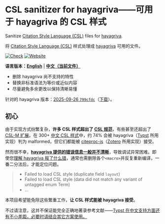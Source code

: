 # CSL sanitizer for hayagriva——可用于 hayagriva 的 CSL 样式

Sanitize [Citation Style Language (CSL)](https://citationstyles.org) files for [hayagriva](https://github.com/typst/hayagriva).

将 [Citation Style Language (CSL)](https://citationstyles.org) 样式处理成 [hayagriva](https://github.com/typst/hayagriva) 可用的文件。

[![Check](https://github.com/typst-doc-cn/csl-sanitizer/actions/workflows/check.yaml/badge.svg)](https://github.com/typst-doc-cn/csl-sanitizer/actions/workflows/check.yaml)
[![Website](https://img.shields.io/website?url=https%3A%2F%2Ftypst-doc-cn.github.io%2Fcsl-sanitizer%2F&label=Website)](https://typst-doc-cn.github.io/csl-sanitizer/)

**语言版本：[English](./README.en.md)** | **[中文（当前文件）](./README.md)**

<!-- included by main.py: start -->

- 删除 hayagriva 尚不支持的特性
- 替换非标准语法为等价或近似内容
- 尽量避免多余更改以保持清晰易懂

针对的 hayagriva 版本：[2025-09-26 `799cfdc`](https://github.com/typst/hayagriva/tree/799cfdc)（[下载](https://github.com/typst-community/dev-builds/releases/tag/hayagriva-main.2025-09-26.799cfdc)）。

## 初心

由于实现方式纷繁复杂，**许多 CSL 样式超出了 [CSL 规范](https://docs.citationstyles.org/en/stable/specification.html)**，有些甚至还超出了 [CSL-M 扩展](https://citeproc-js.readthedocs.io/en/latest/csl-m/)。在 300+ [中文 CSL 样式](https://zotero-chinese.com/styles/)中，约 74% 会被 hayagriva（[Typst](https://typst.app/home) 所用实现）判为 malformed，但它们都能被 [citeproc-js](https://citeproc-js.readthedocs.io/en/latest/)（[Zotero](https://www.zotero.org/) 所用实现）接受。

然而很不幸，**[hayagriva 提供的错误信息一般并不清晰](https://github.com/typst/hayagriva/issues/405)**，导致调试异常困难。即使您[理解 hayagriva 报了什么错](https://typst-doc-cn.github.io/guide/FAQ/bib-csl.html)，通常也需删除各个`<macro>`并反复重新编译，一番二分法后，才能定位问题。

> - Failed to load CSL style (duplicate field `layout`)
> - Failed to load CSL style (data did not match any variant of untagged enum Term)
> - …

本项目希望能免除这些繁重工作，**让 CSL 样式能被 hayagriva 接受**。

不过请注意，这并不保证能完全正确地著录参考文献——[Typst 在中文支持方面还有不小差距，必要时请结合其它方案使用。](https://typst-doc-cn.github.io/clreq/#x7-bibliography)

<!-- included by main.py: end -->
